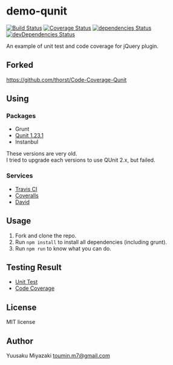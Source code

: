 demo-qunit
====================

[![Build Status](https://travis-ci.org/sutara79/demo-qunit.svg?branch=master)](https://travis-ci.org/sutara79/demo-qunit)
[![Coverage Status](https://coveralls.io/repos/github/sutara79/demo-qunit/badge.svg?branch=master)](https://coveralls.io/github/sutara79/demo-qunit?branch=master)
[![dependencies Status](https://david-dm.org/sutara79/demo-qunit/status.svg)](https://david-dm.org/sutara79/demo-qunit)
[![devDependencies Status](https://david-dm.org/sutara79/demo-qunit/dev-status.svg)](https://david-dm.org/sutara79/demo-qunit?type=dev)

An example of unit test and code coverage for jQuery plugin.

## Forked
https://github.com/thorst/Code-Coverage-Qunit

## Using
### Packages
- Grunt
- [Qunit 1.23.1](http://qunitjs.com/upgrade-guide-2.x/)
- Instanbul

These versions are very old.  
I tried to upgrade each versions to use QUnit 2.x, but failed.

### Services
- [Travis CI](https://travis-ci.org/sutara79/demo-qunit)
- [Coveralls](https://coveralls.io/github/sutara79/demo-qunit)
- [David](https://david-dm.org/sutara79/demo-qunit)

## Usage
1. Fork and clone the repo.
1. Run `npm install` to install all dependencies (including grunt).
1. Run `npm run` to know what you can do.

## Testing Result
- [Unit Test](https://sutara79.github.io/demo-qunit/test/)
- [Code Coverage](https://sutara79.github.io/demo-qunit/coverage/lcov-report/)

## License
MIT license

## Author
Yuusaku Miyazaki <toumin.m7@gmail.com>
